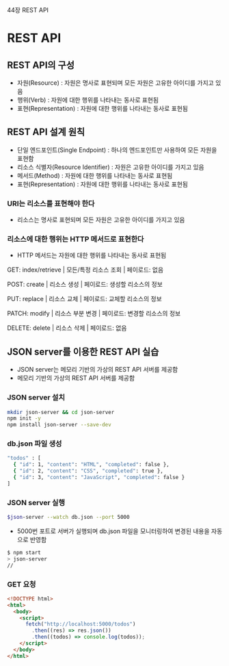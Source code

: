 44장 REST API

# REST API

## REST API의 구성

- 자원(Resource) : 자원은 명사로 표현되며 모든 자원은 고유한 아이디를 가지고 있음
- 행위(Verb) : 자원에 대한 행위를 나타내는 동사로 표현됨
- 표현(Representation) : 자원에 대한 행위를 나타내는 동사로 표현됨

## REST API 설계 원칙

- 단일 엔드포인트(Single Endpoint) : 하나의 엔드포인트만 사용하여 모든 자원을 표현함
- 리소스 식별자(Resource Identifier) : 자원은 고유한 아이디를 가지고 있음
- 메서드(Method) : 자원에 대한 행위를 나타내는 동사로 표현됨
- 표현(Representation) : 자원에 대한 행위를 나타내는 동사로 표현됨

### URI는 리소스를 표현해야 한다

- 리소스는 명사로 표현되며 모든 자원은 고유한 아이디를 가지고 있음

### 리소스에 대한 행위는 HTTP 메서드로 표현한다

- HTTP 메서드는 자원에 대한 행위를 나타내는 동사로 표현됨

GET: index/retrieve | 모든/특정 리소스 조회 | 페이로드: 없음

POST: create | 리소스 생성 | 페이로드: 생성할 리소스의 정보

PUT: replace | 리소스 교체 | 페이로드: 교체할 리소스의 정보

PATCH: modify | 리소스 부분 변경 | 페이로드: 변경할 리소스의 정보

DELETE: delete | 리소스 삭제 | 페이로드: 없음

## JSON server를 이용한 REST API 실습

- JSON server는 메모리 기반의 가상의 REST API 서버를 제공함
- 메모리 기반의 가상의 REST API 서버를 제공함

### JSON server 설치

```bash
mkdir json-server && cd json-server
npm init -y
npm install json-server --save-dev
```

### db.json 파일 생성

```bash
"todos" : [
  { "id": 1, "content": "HTML", "completed": false },
  { "id": 2, "content": "CSS", "completed": true },
  { "id": 3, "content": "JavaScript", "completed": false }
]
```

### JSON server 실행

```bash
$json-server --watch db.json --port 5000
```

- 5000번 포트로 서버가 실행되며 db.json 파일을 모니터링하여 변경된 내용을 자동으로 반영함

```bash
$ npm start
> json-server
//
```

### GET 요청

```html
<!DOCTYPE html>
<html>
  <body>
    <script>
      fetch("http://localhost:5000/todos")
        .then((res) => res.json())
        .then((todos) => console.log(todos));
    </script>
  </body>
</html>
```
